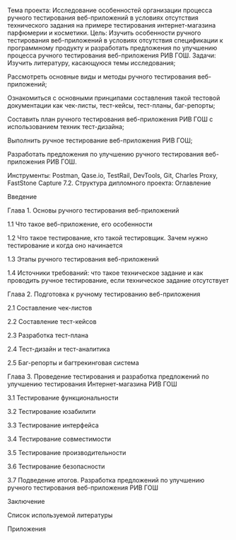 Тема проекта: Исследование особенностей организации процесса ручного тестирования веб-приложений в условиях отсутствия технического задания на примере тестирования интернет-магазина парфюмерии и косметики.
Цель: Изучить особенности ручного тестирования веб-приложений в условиях отсутствия спецификации к программному продукту и разработать предложения по улучшению процесса ручного тестирования веб-приложения РИВ ГОШ.
Задачи:
Изучить литературу, касающуюся темы исследования;

Рассмотреть основные виды и методы ручного тестирования веб-приложений;

Ознакомиться с основными принципами составления такой тестовой документации как чек-листы, тест-кейсы, тест-планы, баг-репорты;

Составить план ручного тестирования веб-приложения РИВ ГОШ с использованием техник тест-дизайна;

Выполнить ручное тестирование веб-приложения РИВ ГОШ;

Разработать предложения по улучшению ручного тестирования веб-приложения РИВ ГОШ.

Инструменты: Postman, Qase.io, TestRail, DevTools, Git, Charles Proxy, FastStone Capture 7.2.
Структура дипломного проекта:
Оглавление

Введение

Глава 1. Основы ручного тестирования веб-приложений

1.1 Что такое веб-приложение, его особенности

1.2 Что такое тестирование, кто такой тестировщик. Зачем нужно тестирование и когда оно начинается

1.3 Этапы ручного тестирования веб-приложений

1.4 Источники требований: что такое техническое задание и как проводить ручное тестирование, если техническое задание отсутствует

Глава 2. Подготовка к ручному тестированию веб-приложения

2.1 Составление чек-листов

2.2 Составление тест-кейсов

2.3 Разработка тест-плана

2.4 Тест-дизайн и тест-аналитика

2.5 Баг-репорты и багтрекинговая система

Глава 3. Проведение тестирования и разработка предложений по улучшению тестирования Интернет-магазина РИВ ГОШ

3.1 Тестирование функциональности

3.2 Тестирование юзабилити

3.3 Тестирование интерфейса

3.4 Тестирование совместимости

3.5 Тестирование производительности

3.6 Тестирование безопасности

3.7 Подведение итогов. Разработка предложений по улучшению ручного тестирования веб-приложения РИВ ГОШ

Заключение

Список используемой литературы

Приложения
